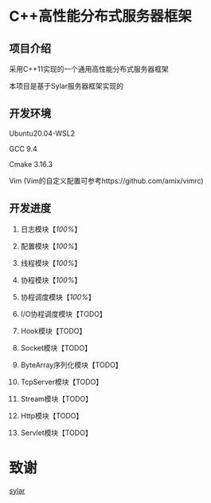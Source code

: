 # C++高性能分布式服务器框架

## 项目介绍

采用C++11实现的一个通用高性能分布式服务器框架

本项目是基于Sylar服务器框架实现的

## 开发环境
Ubuntu20.04-WSL2

GCC 9.4

Cmake 3.16.3

Vim (Vim的自定义配置可参考https://github.com/amix/vimrc)

## 开发进度
1. 日志模块【*100%*】

2. 配置模块【*100%*】

3. 线程模块【*100%*】

4. 协程模块【*100%*】

5. 协程调度模块【*100%*】

6. I/O协程调度模块【TODO】

7. Hook模块【TODO】

8. Socket模块【TODO】

9. ByteArray序列化模块【TODO】

10. TcpServer模块【TODO】

11. Stream模块【TODO】

12. Http模块【TODO】

13. Servlet模块【TODO】

# 致谢
[sylar](https://github.com/sylar-yin/sylar)
